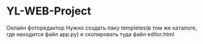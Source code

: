 # YL-WEB-Project
Онлайн фоторедактор
Нужно создать паку templetes(в том же каталоге, где находится файл app.py) и скопировать туда файл editor.html
